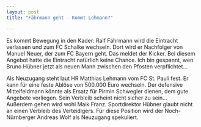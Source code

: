 ```yaml
---
layout: post
title: "Fährmann geht - Kommt Lehmann?"

---
```


Es kommt Bewegung in den Kader: Ralf Fährmann wird die Eintracht verlassen und zum FC Schalke wechseln. Dort wird er Nachfolger von Manuel Neuer, der zum FC Bayern geht. Das meldet der Kicker. Bei diesem Angebot hatte die Eintracht natürlich keine Chance. Ich bin gespannt, wen Bruno Hübner jetzt als neuen Mann zwischen den Pfosten verpflichtet...

Als Neuzugang steht laut HR Matthias Lehmann vom FC St. Pauli fest. Er kann für eine feste Ablöse von 500.000 Euro wechseln. Der defensive Mittelfeldmann könnte als Ersatz für Pirmin Schwegler dienen, dem gute Angebote vorliegen. Sein Verbleib scheint nicht sicher zu sein...  
Außerdem gehen wird wohl Maik Franz. Sportdirektor Hübner glaubt nicht an einen Verbleib des Verteidigers. Für diese Position wird der Noch-Nürnberger Andreas Wolf als Neuzugang spekuliert.
